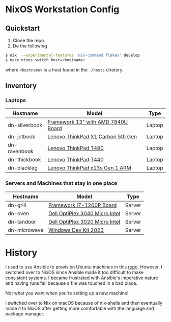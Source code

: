 # NixOS Workstation Config

## Quickstart

1. Clone the repo
2. Do the following

```bash
$ nix  --experimental-features 'nix-command flakes' develop
$ make nixos.switch host=<hostname>
```

where `<hostname>` is a host found in the `./hosts` diretory.

## Inventory

### Laptops

| Hostname      | Model                              | Type    |
|---------------|------------------------------------|---------|
| dn-silverbook | [Framework 13" with AMD 7840U Board](https://en.wikipedia.org/wiki/Framework_Laptop) | Laptop  |
| dn-jetbook    | [Lenovo ThinkPad X1 Carbon 5th Gen](https://en.wikipedia.org/wiki/ThinkPad_X1_Carbon) | Laptop  |
| dn-ravenbook  | [Lenovo ThinkPad T480](https://en.wikipedia.org/wiki/ThinkPad_T_Series) | Laptop  |
| dn-thickbook  | [Lenovo ThinkPad T440](https://en.wikipedia.org/wiki/ThinkPad_T_Series) | Laptop  |
| dn-blackleg  | [Lenovo ThinkPad x13s Gen 1 ARM](https://wiki.gentoo.org/wiki/Lenovo_ThinkPad_X13s) | Laptop  |

### Servers and Machines that stay in one place
| Hostname      | Model                              | Type    |
|---------------|------------------------------------|---------|
| dn-grill      | [Framework i7-1260P Board](https://en.wikipedia.org/wiki/Framework_Laptop) | Server  |
| dn-oven      | [Dell OptiPlex 3040 Micro Intel](https://www.hardware-corner.net/desktop-models/Dell-OptiPlex-3040M/) | Server  |
| dn-tandoor      | [Dell OptiPlex 3020 Micro Intel](https://www.hardware-corner.net/desktop-models/Dell-OptiPlex-3020M/) | Server  |
| dn-microwave      | [Windows Dev Kit 2023](https://learn.microsoft.com/en-us/windows/arm/dev-kit/) | Server  |

# History

I used to use Ansible to provision Ubuntu machines in this [repo](https://github.com/davidnuon/ubuntu-setup/).
However, I switched over to NixOS since Ansible made it too difficult to make consistent systems.
I became frustrated with Ansible's imperative nature and having runs fail because a file was touched in a bad place.

Not what you want when you're setting up a new machine!

I switched over to Nix on macOS because of nix-shells and then eventually made it to NixOS after getting more comfortable
with the language and package manager.
